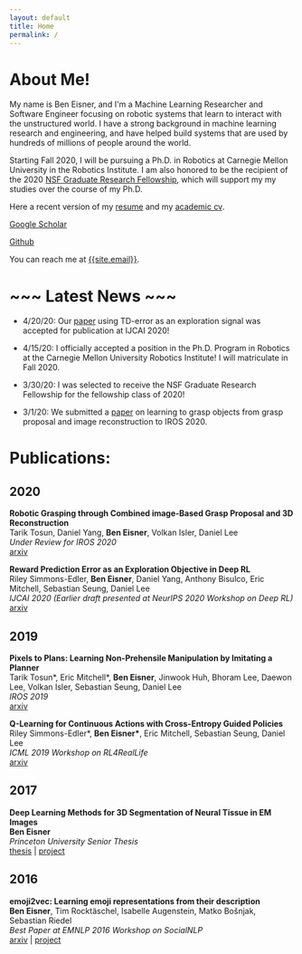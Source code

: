 ```yaml
---
layout: default
title: Home
permalink: /
---
```


# About Me!
My name is Ben Eisner, and I'm a Machine Learning Researcher and Software Engineer focusing on robotic systems that learn to interact with the unstructured world. I have a strong background in machine learning research and engineering, and have helped build systems that are used by hundreds of millions of people around the world.

Starting Fall 2020, I will be pursuing a Ph.D. in Robotics at Carnegie Mellon University in the Robotics Institute. I am also honored to be the recipient of the 2020 [NSF Graduate Research Fellowship](https://www.nsfgrfp.org/), which will support my my studies over the course of my Ph.D.

Here a recent version of my [resume]({{site.resume_path}}) and my [academic cv]({{site.cv_path}}).

[Google Scholar](https://scholar.google.com/citations?user=RWe-v0UAAAAJ&hl=en)

[Github](https://github.com/beneisner)

You can reach me at [{{site.email}}](mailto:{{site.email}}).

# ~~~ Latest News ~~~

* 4/20/20: Our [paper](https://arxiv.org/abs/1906.08189) using TD-error as an exploration signal was accepted for publication at IJCAI 2020!

* 4/15/20: I officially accepted a position in the Ph.D. Program in Robotics at the Carnegie Mellon University Robotics Institute! I will matriculate in Fall 2020.

* 3/30/20: I was selected to receive the NSF Graduate Research Fellowship for the fellowship class of 2020!

* 3/1/20: We submitted a [paper](https://arxiv.org/abs/2003.01649) on learning to grasp objects from grasp proposal and image reconstruction to IROS 2020.

# Publications:

## 2020

**Robotic Grasping through Combined image-Based Grasp Proposal and 3D Reconstruction**  
Tarik Tosun, Daniel Yang, **Ben Eisner**, Volkan Isler, Daniel Lee  
*Under Review for IROS 2020*  
[arxiv](https://arxiv.org/abs/2003.01649)

**Reward Prediction Error as an Exploration Objective in Deep RL**  
Riley Simmons-Edler, **Ben Eisner**, Daniel Yang, Anthony Bisulco, Eric Mitchell, Sebastian Seung, Daniel Lee  
*IJCAI 2020 (Earlier draft presented at NeurIPS 2020 Workshop on Deep RL)*  
[arxiv](https://arxiv.org/abs/1906.08189)

## 2019

**Pixels to Plans: Learning Non-Prehensile Manipulation by Imitating a Planner**  
Tarik Tosun\*, Eric Mitchell\*, **Ben Eisner**, Jinwook Huh, Bhoram Lee, Daewon Lee, Volkan Isler, Sebastian Seung, Daniel Lee  
*IROS 2019*  
[arxiv](https://arxiv.org/abs/1904.03260)

**Q-Learning for Continuous Actions with Cross-Entropy Guided Policies**  
Riley Simmons-Edler\*, **Ben Eisner\***, Eric Mitchell, Sebastian Seung, Daniel Lee  
*ICML 2019 Workshop on RL4RealLife*  
[arxiv](https://arxiv.org/abs/1903.10605)

## 2017

**Deep Learning Methods for 3D Segmentation of Neural Tissue in EM Images**  
**Ben Eisner**  
*Princeton University Senior Thesis*  
[thesis]({{site.thesis_path}}) | [project](https://github.com/tartavull/trace)

## 2016
**emoji2vec: Learning emoji representations from their description**  
**Ben Eisner**, Tim Rocktäschel, Isabelle Augenstein, Matko Bošnjak, Sebastian Riedel  
*Best Paper at EMNLP 2016 Workshop on SocialNLP*  
[arxiv](https://arxiv.org/abs/1609.08359) | [project](https://github.com/uclnlp/emoji2vec)

